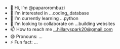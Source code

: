 - 👋 Hi, I’m @paparorombuzi
- 👀 I’m interested in ...coding,,database
- 🌱 I’m currently learning ...python
- 💞️ I’m looking to collaborate on ...building websites
- 📫 How to reach me ...hillaryspark20@gmail.com
- 😄 Pronouns: ...
- ⚡ Fun fact: ...

<!---
paparorombuzi/paparorombuzi is a ✨ special ✨ repository because its `README.md` (this file) appears on your GitHub profile.
You can click the Preview link to take a look at your changes.
--->
